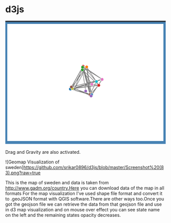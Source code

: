 # d3js
![directed graph interactivity](https://github.com/srikar0896/d3js/blob/master/Screenshot%20(81).png?raw=true)

Drag and Gravity are also activated.

![Geomap Visualization of sweden]https://github.com/srikar0896/d3js/blob/master/Screenshot%20(83).png?raw=true

This is the map of sweden and data is taken from http://www.gadm.org/country.Here you can download data of the map in all formats For the map visualization I've used shape file format and convert it to .geoJSON format with QGIS software.There are other ways too.Once you got the geojson file we can retrieve the data from that geojson file and use in d3 map visualization and on mouse over effect you can see state name on the left and the remaining states opacity decreases.
